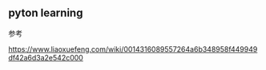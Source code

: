 ## pyton learning

参考

https://www.liaoxuefeng.com/wiki/0014316089557264a6b348958f449949df42a6d3a2e542c000
